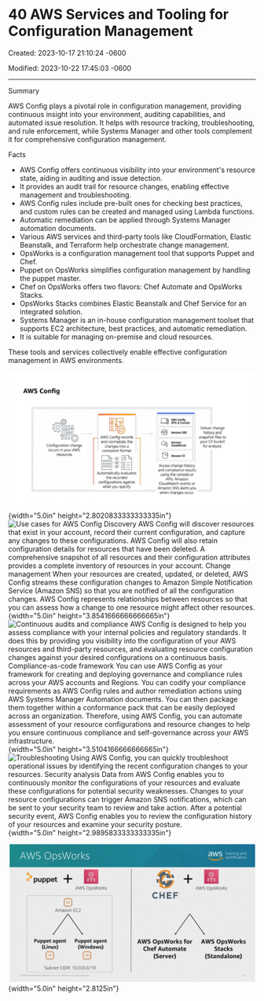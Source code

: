 # 40 AWS Services and Tooling for Configuration Management

Created: 2023-10-17 21:10:24 -0600

Modified: 2023-10-22 17:45:03 -0600

---

Summary

AWS Config plays a pivotal role in configuration management, providing continuous insight into your environment, auditing capabilities, and automated issue resolution. It helps with resource tracking, troubleshooting, and rule enforcement, while Systems Manager and other tools complement it for comprehensive configuration management.

Facts

- AWS Config offers continuous visibility into your environment's resource state, aiding in auditing and issue detection.
- It provides an audit trail for resource changes, enabling effective management and troubleshooting.
- AWS Config rules include pre-built ones for checking best practices, and custom rules can be created and managed using Lambda functions.
- Automatic remediation can be applied through Systems Manager automation documents.
- Various AWS services and third-party tools like CloudFormation, Elastic Beanstalk, and Terraform help orchestrate change management.
- OpsWorks is a configuration management tool that supports Puppet and Chef.
- Puppet on OpsWorks simplifies configuration management by handling the puppet master.
- Chef on OpsWorks offers two flavors: Chef Automate and OpsWorks Stacks.
- OpsWorks Stacks combines Elastic Beanstalk and Chef Service for an integrated solution.
- Systems Manager is an in-house configuration management toolset that supports EC2 architecture, best practices, and automatic remediation.
- It is suitable for managing on-premise and cloud resources.

These tools and services collectively enable effective configuration management in AWS environments.



![AWS Config Configuration change occurs in your AWS resources AWS Config records and normalizes the changes into a consistent format Automatically evaluates the recorded configurations against what you specify AWS config APIs & Console Amazon SNS Amazon CloudWatch Amazon S3 Access change history and compliance results using the console or APIs. Amazon CloudWatch events or Amazon SNS alerts you when changes occur. Deliver change history and snapshot files to your S3 bucket for analysis. ](../../../media/AWS-DevOps-Module-11-40-AWS-Services-and-Tooling-for-Configuration-Management-image1.png){width="5.0in" height="2.8020833333333335in"}![Use cases for AWS Config Discovery AWS Config will discover resources that exist in your account, record their current configuration, and capture any changes to these configurations. AWS Config will also retain configuration details for resources that have been deleted. A comprehensive snapshot of all resources and their configuration attributes provides a complete inventory of resources in your account. Change management When your resources are created, updated, or deleted, AWS Config streams these configuration changes to Amazon Simple Notification Service (Amazon SNS) so that you are notified of all the configuration changes. AWS Config represents relationships between resources so that you can assess how a change to one resource might affect other resources. ](../../../media/AWS-DevOps-Module-11-40-AWS-Services-and-Tooling-for-Configuration-Management-image2.png){width="5.0in" height="3.8541666666666665in"}![Continuous audits and compliance AWS Config is designed to help you assess compliance with your internal policies and regulatory standards. It does this by providing you visibility into the configuration of your AWS resources and third-party resources, and evaluating resource configuration changes against your desired configurations on a continuous basis. Compliance-as-code framework You can use AWS Config as your framework for creating and deploying governance and compliance rules across your AWS accounts and Regions. You can codify your compliance requirements as AWS Config rules and author remediation actions using AWS Systems Manager Automation documents. You can then package them together within a conformance pack that can be easily deployed across an organization. Therefore, using AWS Config, you can automate assessment of your resource configurations and resource changes to help you ensure continuous compliance and self-governance across your AWS infrastructure. ](../../../media/AWS-DevOps-Module-11-40-AWS-Services-and-Tooling-for-Configuration-Management-image3.png){width="5.0in" height="3.5104166666666665in"}![Troubleshooting Using AWS Config, you can quickly troubleshoot operational issues by identifying the recent configuration changes to your resources. Security analysis Data from AWS Config enables you to continuously monitor the configurations of your resources and evaluate these configurations for potential security weaknesses. Changes to your resource configurations can trigger Amazon SNS notifications, which can be sent to your security team to review and take action. After a potential security event, AWS Config enables you to review the configuration history of your resources and examine your security posture. ](../../../media/AWS-DevOps-Module-11-40-AWS-Services-and-Tooling-for-Configuration-Management-image4.png){width="5.0in" height="2.9895833333333335in"}



![](../../../media/AWS-DevOps-Module-11-40-AWS-Services-and-Tooling-for-Configuration-Management-image5.png){width="5.0in" height="2.8125in"}





